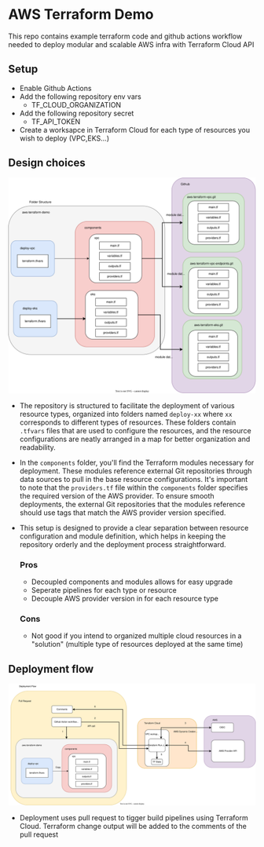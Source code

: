 # AWS Terraform Demo 

This repo contains example terraform code and github actions workflow needed to deploy modular and scalable AWS infra with Terraform Cloud API

## Setup

* Enable Github Actions
* Add the following repository env vars
    * TF_CLOUD_ORGANIZATION
* Add the following repository secret
    * TF_API_TOKEN
* Create a worksapce in Terraform Cloud for each type of resources you wish to deploy (VPC,EKS...)

## Design choices

![Alt text here](diagrams/folder_structure.svg)


* The repository is structured to facilitate the deployment of various resource types, organized into folders named `deploy-xx` where `xx` corresponds to different types of resources. These folders contain `.tfvars` files that are used to configure the resources, and the resource configurations are neatly arranged in a map for better organization and readability.

* In the `components` folder, you'll find the Terraform modules necessary for deployment. These modules reference external Git repositories through data sources to pull in the base resource configurations. It's important to note that the `providers.tf` file within the `components` folder specifies the required version of the AWS provider. To ensure smooth deployments, the external Git repositories that the modules reference should use tags that match the AWS provider version specified.

* This setup is designed to provide a clear separation between resource configuration and module definition, which helps in keeping the repository orderly and the deployment process straightforward.

    ### Pros
     * Decoupled components and modules allows for easy upgrade 
     * Seperate pipelines for each type or resource
     * Decouple AWS provider version in for each resource type

    ### Cons
    * Not good if you intend to organized multiple cloud resources in a "solution" (multiple type of resources deployed at the same time)

## Deployment flow
![Alt text here](diagrams/deployment_flow.svg)

* Deployment uses pull request to tigger build pipelines using Terraform Cloud. Terraform change output will be added to the comments of the pull request